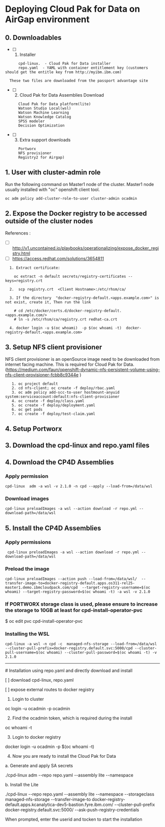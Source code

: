 # Deploying Cloud Pak for Data on AirGap environment

## 0. Downloadables

* [ ] 1. Installer
```
      cpd-linux.  - Cloud Pak for Data installer
      repo.yaml  - YAML with container entitlement key (customers should get the entitle key from http://myibm.ibm.com)
```
      These two files are downloaded from the passport advantage site

* [ ] 2. Cloud Pak for Data Assemblies Download
```   
      Cloud Pak for Data platform(lite)
      Watson Studio Local(wsl)
      Watson Machine Learning
      Watson Knowledge Catalog
      SPSS modeler
      Decision Optimization
```

* [ ] 3. Extra support downloads

```
      Portworx
      NFS provisioner
      Registry2 for Airgap)
```


## 1. User with cluster-admin role

Run the following command on Master1 node of the cluster. Master1 node usually installed with "oc" openshift client tool.

```oc adm policy add-cluster-role-to-user cluster-admin ocadmin```


## 2. Expose the Docker registry to be accessed outside of the cluster nodes
   References : 
   
* [ ]    http://v1.uncontained.io/playbooks/operationalizing/expose_docker_registry.html
* [ ]    https://access.redhat.com/solutions/3654811
```
  1. Extract certificate:

    oc extract -n default secrets/registry-certificates --keys=registry.crt
   
  2.  scp registry.crt  <Client Hostname>:/etc/rhsm/ca/
  
  3. If the directory  "docker-registry-default.<apps.example.com>" is not exist, create it, Then run the link
  
    # cd /etc/docker/certs.d/docker-registry-default.<apps.example.com/>
    # ln -s /etc/rhsm/ca/registry.crt redhat-ca.crt
    
  4. docker login -u $(oc whoami)  -p $(oc whoami -t)  docker-registry-default.<apps.example.com>
  ```
 
 ## 3. Setup NFS client provisioner
 
NFS client provisioner is an openSource image need to be downloaded from internet facing machine.  This is required for Cloud Pak for Data.  (https://medium.com/faun/openshift-dynamic-nfs-persistent-volume-using-nfs-client-provisioner-fcbb8c9344e )

 
       1. oc project default
       2. cd nfs-client; oc create -f deploy/rbac.yaml
       3. oc adm policy add-scc-to-user hostmount-anyuid system:serviceaccount:default:nfs-client-provisioner
       4. oc create -f deploy/class.yaml
       5. oc create -f deploy/deployment.yaml
       6. oc get pods
       7. oc create -f deploy/test-claim.yaml
       
 ## 4. Setup Portworx
 


 
 ## 3. Download the cpd-linux and repo.yaml files
 
 ## 4. Download the CP4D Assemblies
 
 ### Apply permission
 ```
 cpd-linux  adm -a wsl -v 2.1.0 -n cpd --apply --load-from=/data/wsl
 ```
 
 ### Download images
 ```
 cpd-linux preloadImages -a wsl --action download -r repo.yml --download-path=/data/wsl
 ```
 
 ## 5. Install the CP4D Assemblies
 
 ### Apply permissions
 ```
  cpd-linux preloadImages -a wsl --action download -r repo.yml --download-path=/data/wsl
 ```
 ### Preload the image 
  ```
  cpd-linux preloadImages --action push --load-from=/data/wsl/  --transfer-image-to=docker-registry-default.apps.os311-rel25-master1.demo.ibmcloudpack.com/cpd  --target-registry-username=$(oc whoami) --target-registry-password=$(oc whoami -t) -a wsl -v 2.1.0
  ```
  
 ### If PORTWORX storage class is used, please ensure to increase the storage to 10GB at least for cpd-install-operator-pvc
 $ oc edit pvc cpd-install-operator-pvc
 
 ### Installing the WSL
 
 ```
 cpd-linux -a wsl -n cpd -c  managed-nfs-storage --load-from=/data/wsl  --cluster-pull-prefix=docker-registry.default.svc:5000/cpd --cluster-pull-username=$(oc whoami) --cluster-pull-password=$(oc whoami -t) -v 2.1.0
 ```
 
<hr>
# Installation using repo.yaml and directly download and install

[ ] download cpd-linux, repo.yaml

[ ] expose external routes to docker registry


1. Login to cluster
   
oc login -u ocadmin -p ocadmin <url>

2. Find the ocadmin token, which is required during the install

oc whoami -t

3. Login to docker registry

docker login -u ocadmin -p $(oc whoami -t) <registry url>
      
4. Now you are ready to install the Cloud Pak for Data

a. Generate and apply SA secrets

./cpd-linux  adm --repo repo.yaml --assembly lite --namespace <namespace>
      
b. Install the Lite

./cpd-linux  --repo repo.yaml --assembly lite --namespace <namespace>  --storageclass managed-nfs-storage --transfer-image-to docker-registry-default.apps.kcanalytica-dev5-bastion.fyre.ibm.com/<namespace> --cluster-pull-prefix docker-registry.default.svc:5000/<namespace> --ask-push-registry-credentials
      
When prompted, enter the userid and tocken to start the installation
